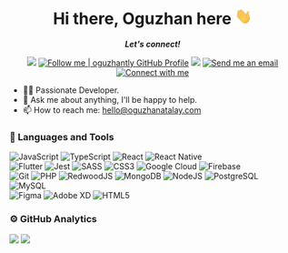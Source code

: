 <h1 align="center">Hi there, Oguzhan here <img src="assets/hi.gif" width="30px"></h1>
<p align="center"><b><i>Let's connect!</i></b><img src="https://hit.yhype.me/github/profile?user_id=54781138" alt="" width="0" /></p>
<p align="center">
  <img src="https://komarev.com/ghpvc/?username=oguzhantly&style=flat-square" />
  <a target="_blank" href="https://github.com/oguzhantly"><img alt="Follow me | oguzhantly GitHub Profile" src="https://img.shields.io/github/followers/oguzhantly?label=Follow&style=flat-square"></a>
  <a href="https://api.whatsapp.com/send?phone=+905533480648&text=Hello%20Oguzhan,%20I%20got%20your%20contact%20from%20your%20Github%20profile" alt="Connect on Whatsapp"><img src="https://img.shields.io/badge/Whatsapp-%2325D366.svg?&style=flat-square&logo=whatsapp&logoColor=white" /></a>
  <a target="_blank" href="mailto:hello@oguzhanatalay.com"><img alt="Send me an email" src="https://img.shields.io/badge/Email-c14438.svg?&style=flat-square&logo=gmail&logoColor=white"></a>
  <a target="_blank" href="https://www.linkedin.com/in/oguzhanatalay/"><img alt="Connect with me" src="https://img.shields.io/badge/LinkedIn-blue.svg?&style=flat-square&logo=linkedin&logoColor=white"></a>
</p>
<ul>
  <li>👨‍💻 Passionate Developer.</li>
  <li>💬 Ask me about anything, I'll be happy to help.</li>
  <li>📫 How to reach me: <a href="mailto:hello@oguzhanatalay.com">hello@oguzhanatalay.com</a></li>
</ul>

<h3>🚀 Languages and Tools</h3>

![JavaScript](https://img.shields.io/badge/javascript-%23F7DF1E.svg?&style=for-the-badge&logo=javascript&logoColor=white) 
![TypeScript](https://img.shields.io/badge/typescript-%233178C6.svg?&style=for-the-badge&logo=typescript&logoColor=white) 
![React](https://img.shields.io/badge/react-%2361DAFB.svg?&style=for-the-badge&logo=react&logoColor=white) 
![React Native](https://img.shields.io/badge/react%20native-%2361DAFB.svg?&style=for-the-badge&logo=react&logoColor=white)
<br>
![Flutter](https://img.shields.io/badge/flutter-%2302569B.svg?&style=for-the-badge&logo=flutter&logoColor=white) 
![Jest](https://img.shields.io/badge/jest-%23C21325.svg?&style=for-the-badge&logo=jest&logoColor=white) 
![SASS](https://img.shields.io/badge/sass-%23CC6699.svg?&style=for-the-badge&logo=sass&logoColor=white) 
![CSS3](https://img.shields.io/badge/css3-%231572B6.svg?&style=for-the-badge&logo=css3&logoColor=white)
![Google Cloud](https://img.shields.io/badge/google%20cloud-%234285F4.svg?&style=for-the-badge&logo=google%20cloud&logoColor=white) 
![Firebase](https://img.shields.io/badge/firebase-%23FFCA28.svg?&style=for-the-badge&logo=firebase&logoColor=black)
<br>
![Git](https://img.shields.io/badge/git-%23F05032.svg?&style=for-the-badge&logo=git&logoColor=white) 
![PHP](https://img.shields.io/badge/php-%23777BB4.svg?&style=for-the-badge&logo=php&logoColor=white) 
![RedwoodJS](https://img.shields.io/badge/redwoodjs-%23BF4722.svg?&style=for-the-badge&logo=redwoodjs&logoColor=white) 
![MongoDB](https://img.shields.io/badge/mongodb-%2347A248.svg?&style=for-the-badge&logo=mongodb&logoColor=white) 
![NodeJS](https://img.shields.io/badge/nodejs-%23339933.svg?&style=for-the-badge&logo=node.js&logoColor=white) 
![PostgreSQL](https://img.shields.io/badge/postgresql-%23336791.svg?&style=for-the-badge&logo=postgresql&logoColor=white) 
![MySQL](https://img.shields.io/badge/mysql-%234479A1.svg?&style=for-the-badge&logo=mysql&logoColor=white)
<br>
![Figma](https://img.shields.io/badge/figma-%23F24E1E.svg?&style=for-the-badge&logo=figma&logoColor=white) 
![Adobe XD](https://img.shields.io/badge/adobe%20xd-%23FF3366.svg?&style=for-the-badge&logo=adobe%20xd&logoColor=white) 
![HTML5](https://img.shields.io/badge/html5-%23E34F26.svg?&style=for-the-badge&logo=html5&logoColor=white)
<br>

<h3>⚙️ GitHub Analytics</h3>
<p>
  <img src="https://github-readme-stats.vercel.app/api?username=oguzhantly&show_icons=true&theme=gotham&hide_border=1&count_private=true" />
  <img src="https://github-readme-stats.vercel.app/api/top-langs/?username=oguzhantly&layout=compact&theme=gotham&hide_border=1" />
</p>
